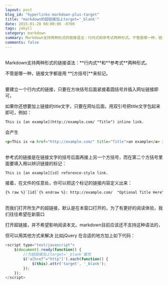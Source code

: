 ```yaml
---
layout: post
blog_id: "hyperlinks-markdown-plus-target"
title: "markdown的超链接加上target='_blank'"
date: 2015-01-28 00:00:00 -0700
tags: jekyll
category: markdown
summary: Markdown支持两种形式的链接语法：行内式和参考式两种形式。不管是哪一种，链接文字都是用 [方括号]来标记。
comments: false
---
```

</br>
Markdown支持两种形式的链接语法：**行内式**和**参考式**两种形式。

不管是哪一种，链接文字都是用 **[方括号]**来标记。

</br>
要建立一个行内式的链接，只要在方块括号后面紧接着圆括号并插入网址链接即可，

如果你还想要加上链接的title文字，只要在网址后面，用双引号把title文字包起来即可，例如：

```diff
This is [an example](http://example.com/ "Title") inline link.  
```

会产生

```html
<p>This is <a href="http://example.com/" title="Title">an example</a> inline link.</p>  
```

</br>
参考式的链接是在链接文字的括号后面再接上另一个方括号，而在第二个方括号里面要填入用以辨识链接的标记：

```diff
This is [an example][id] reference-style link. 
```

接着，在文件的任意处，你可以把这个标记的链接内容定义出来：

```diff
{% raw %}`[id]`{% endraw %}: http://example.com/  "Optional Title Here"
```

</br>
而我们打开所生产的超链接，默认是在本窗口打开的，为了有更好的阅读体验，我们往往希望在新窗口

打开超链接，并不希望影响阅读本文。markdown目前应该还不支持这种语法的，

但可以用其他方式来解决 比如jQuery 在合适的地方加上如下代码：

```js
<script type="text/javascript">  
    $(document).ready(function() {  
        //为超链接加上target='_blank'属性  
        $('a[href^="http"]').each(function() {  
            $(this).attr('target', '_blank');  
        });  
    });  
</script> 
```